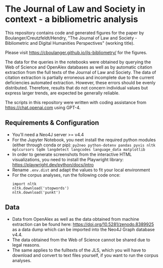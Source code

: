 # The Journal of Law and Society in context - a bibliometric analysis

This repository contains code and generated figures for the paper by Boulanger/Creutzfeldt/Hendry,
"The Journal of Law and Society - Bibliometric and Digital Humanities Perspectives" (working title).

Please visit https://cboulanger.github.io/jls-bibliometry/ for the figures.

The data for the  queries in the notebooks were obtained by querying the Web of Science and OpenAlex databases as well as
by automatic citation extraction from the full texts of the Journal of Law and Society. The data of citation extraction is
partially erroneous and incomplete due to the current deficiencies automated extraction. However, these errors
should be evenly distributed. Therefore, results that do not concern individual values but express larger trends,
are expected be generally reliable.

The scripts in this repository were written with coding assistance from https://chat.openai.com using GPT-4.

## Requirements & Configuration

- You'll need a Neo4J server >= v4.4
- For the Jupyter Notebook, you neet install the required python modules (either through conda or pip):
`py2neo python-dotenv pandas pyvis nltk mplcursors tqdm langdetect langcodes language_data matplotlib`
- In order to generate screenshots from the interactive HTML visualizations, you need to install the Playwright library:
  https://playwright.dev/python/docs/intro
- Rename `.env.dist` and adapt the values to fit your local environment
- For the corpus analyses, run the following code once:
  ```
  import nltk
  nltk.download('stopwords')
  nltk.download('punkt')
  ```

## Data

- Data from OpenAlex as well as the data obtained from machine extraction can be found here: 
  https://doi.org/10.5281/zenodo.8389925 as a data dump which can be imported into the Neo4J Graph database v4.4.
- The data obtained from the Web of Science cannot be shared due to legal reasons.
- The same applies to the fulltexts of the JLS, which you will have to download and convert to text
  files yourself, if you want to run the corpus analyses. 